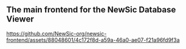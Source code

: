 ## The main frontend for the NewSic Database Viewer 



https://github.com/NewSic-org/newsic-frontend/assets/88048601/4c172f8d-a59a-46a0-ae07-f21a96fd9f3a

